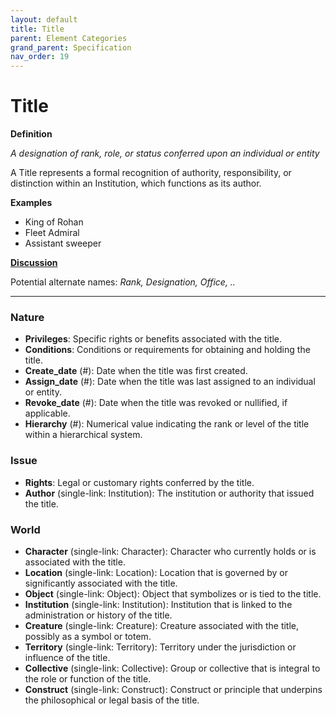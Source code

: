 ```yaml
---
layout: default
title: Title
parent: Element Categories
grand_parent: Specification
nav_order: 19
---
```


# Title

**Definition**

*A designation of rank, role, or status conferred upon an individual or entity*

A Title represents a formal recognition of authority, responsibility, or distinction within an Institution, which functions as its author.  

**Examples**
- King of Rohan
- Fleet Admiral
- Assistant sweeper

**[Discussion](https://github.com/OnlyWorlds/OnlyWorlds/discussions/categories/Title)**

Potential alternate names: *Rank, Designation, Office, ..*

---
### Nature
- **Privileges**: Specific rights or benefits associated with the title.
- **Conditions**: Conditions or requirements for obtaining and holding the title.
- **Create_date** (#): Date when the title was first created.
- **Assign_date** (#): Date when the title was last assigned to an individual or entity.
- **Revoke_date** (#): Date when the title was revoked or nullified, if applicable.
- **Hierarchy** (#): Numerical value indicating the rank or level of the title within a hierarchical system.

### Issue
- **Rights**: Legal or customary rights conferred by the title.
- **Author** (single-link: Institution): The institution or authority that issued the title.

### World
- **Character** (single-link: Character): Character who currently holds or is associated with the title.
- **Location** (single-link: Location): Location that is governed by or significantly associated with the title.
- **Object** (single-link: Object): Object that symbolizes or is tied to the title.
- **Institution** (single-link: Institution): Institution that is linked to the administration or history of the title.
- **Creature** (single-link: Creature): Creature associated with the title, possibly as a symbol or totem.
- **Territory** (single-link: Territory): Territory under the jurisdiction or influence of the title.
- **Collective** (single-link: Collective): Group or collective that is integral to the role or function of the title.
- **Construct** (single-link: Construct): Construct or principle that underpins the philosophical or legal basis of the title.

